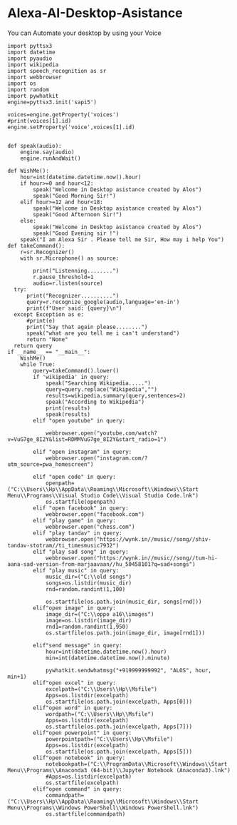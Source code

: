 # Alexa-AI-Desktop-Asistance
You can  Automate your desktop by using your Voice





    import pyttsx3
    import datetime
    import pyaudio
    import wikipedia
    import speech_recognition as sr
    import webbrowser
    import os
    import random
    import pywhatkit
    engine=pyttsx3.init('sapi5')

    voices=engine.getProperty('voices')
    #print(voices[1].id)
    engine.setProperty('voice',voices[1].id)
    

    def speak(audio):
        engine.say(audio)
        engine.runAndWait()
    
    def WishMe():
        hour=int(datetime.datetime.now().hour)
        if hour>=0 and hour<12:
            speak("Welcome in Desktop asistance created by Alos")
            speak("Good Morning Sir!")
        elif hour>=12 and hour<18:
            speak("Welcome in Desktop asistance created by Alos")
            speak("Good Afternoon Sir!")
        else:
            speak("Welcome in Desktop asistance created by Alos")
            speak("Good Evening sir !")
        speak("I am Alexa Sir . Please tell me Sir, How may i help You")
    def takeCommand():
        r=sr.Recognizer()
        with sr.Microphone() as source:
        
            print("Listenning........")
            r.pause_threshold=1
            audio=r.listen(source)
      try:
          print("Recognizer..........")
          query=r.recognize_google(audio,language='en-in')
          print(f"User said: {query}\n")
      except Exception as e:
          #print(e)
          print("Say that again please........")
          speak("what are you tell me i can't understand")
          return "None"
      return query
    if __name__ == "__main__":
        WishMe()
        while True:
            query=takeCommand().lower()
            if 'wikipedia' in query:
                speak("Searching Wikipedia.....")
                query=query.replace("Wikipedia","")
                results=wikipedia.summary(query,sentences=2)
                speak("According to Wikipedia")
                print(results)
                speak(results)  
            elif "open youtube" in query:
            
                webbrowser.open("youtube.com/watch?v=VuG7ge_8I2Y&list=RDMMVuG7ge_8I2Y&start_radio=1") 
    
            elif "open instagram" in query:
                webbrowser.open("instagram.com/?utm_source=pwa_homescreen")
            
            elif "open code" in query:
                openpath=("C:\\Users\\Hp\\AppData\\Roaming\\Microsoft\\Windows\\Start Menu\\Programs\\Visual Studio Code\\Visual Studio Code.lnk")
                os.startfile(openpath)
            elif "open facebook" in query:
                webbrowser.open("facebook.com")
            elif "play game" in query:
                webbrowser.open("chess.com")
            elif "play tandav" in query:
                webbrowser.open("https://wynk.in//music//song//shiv-tandav-stotram//ti_timesmusic7932")
            elif "play sad song" in query:
                webbrowser.open("https://wynk.in//music//song//tum-hi-aana-sad-version-from-marjaavaan//hu_50458101?q=sad+songs")
            elif "play music" in query:
                music_dir=("C:\\old songs")
                songs=os.listdir(music_dir)
                rnd=random.randint(1,100)
            
                os.startfile(os.path.join(music_dir, songs[rnd]))
            elif"open image" in query:
                image_dir=("C:\\oppo a16\\images")
                image=os.listdir(image_dir)
                rnd1=random.randint(1,950)
                os.startfile(os.path.join(image_dir, image[rnd1]))
        
            elif"send message" in query:
                hour=int(datetime.datetime.now().hour)
                min=int(datetime.datetime.now().minute)
                
                pywhatkit.sendwhatmsg("+919999999992", "ALOS", hour, min+1)
            elif"open excel" in query:
                excelpath=("C:\\Users\\Hp\\Msfile")
                Apps=os.listdir(excelpath)
                os.startfile(os.path.join(excelpath, Apps[0])) 
            elif"open word" in query:
                wordpath=("C:\\Users\\Hp\\Msfile")
                Apps=os.listdir(excelpath)
                os.startfile(os.path.join(excelpath, Apps[7])) 
            elif"open powerpoint" in query:
                powerpointpath=("C:\\Users\\Hp\\Msfile")
                Apps=os.listdir(excelpath)
                os.startfile(os.path.join(excelpath, Apps[5]))   
            elif"open notebook" in query:
                notebookpath=("C:\\ProgramData\\Microsoft\\Windows\\Start Menu\\Programs\\Anaconda3 (64-bit)\\Jupyter Notebook (Anaconda3).lnk")
                #Apps=os.listdir(excelpath)
                os.startfile(excelpath) 
            elif"open command" in query:
                commandpath=("C:\\Users\\Hp\\AppData\\Roaming\\Microsoft\\Windows\\Start Menu\\Programs\\Windows PowerShell\\Windows PowerShell.lnk")
                os.startfile(commandpath)      
        
            
        
    
